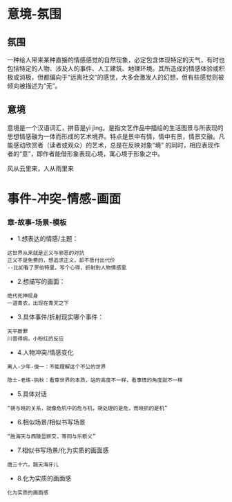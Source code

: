 #  意境-氛围

## 氛围
一种给人带来某种直接的情感感觉的自然现象，必定包含体现特定的天气，有时也包括特定的人物、涉及人的事件、人工建筑、地理环境。其所造成的情感体验或积极或消极，但都偏向于“远离社交”的感觉，大多会激发人的幻想，但有些感觉则被倾向被描述为“无”。

## 意境
意境是一个汉语词汇，拼音是yì jìng。是指文艺作品中描绘的生活图景与所表现的思想情感融为一体而形成的艺术境界。特点是景中有情，情中有景，情景交融。凡能感动欣赏者（读者或观众）的艺术，总是在反映对象“境” 的同时，相应表现作者的“意”，即作者能借形象表现心境，寓心境于形象之中。

风从云里来，人从雨里来





#  事件-冲突-情感-画面

### 章-故事-场景-模板

- 1.想表达的情感/主题：

```
这世界从来就是正义与邪恶的对抗
正义不是免费的，想追求正义，却不愿付出代价
--比如看了罗伯特里，写个心得，折射到人物情感里
```

- 2.想描写的画面：

```
绝代死神现身
一道青衣，出现在青天之下

```

- 3.具体事件/折射现实哪个事件：

```
天平断罪
川普得病，小粉红的反应

```

- 4.人物冲突/情感变化

```
离人-少年-俊一：不能理解这个不公的世界

隐士-老练-执秋：看穿世界的本质，站的高度不一样，看事情的角度就不一样
```

- 5.具体对话

```
“朔与晓的关系，就像危机中的危与机，朔处理的是危，而晓抓的是机”
```

- 6.相似场景/相似书写场景

```
“胜海天与西陵显断交，等同与乐断义”

```

- 7.相似书写场景/化为实质的画面感

```
唐三十六，踹天海牙儿
```

- 8.化为实质的画面感

```
化为实质的画面感
```















